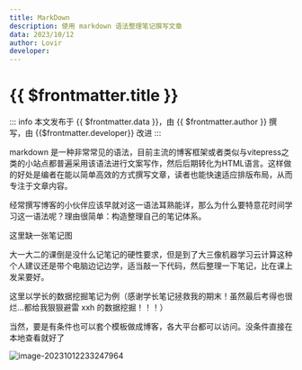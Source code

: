 ```yaml
---
title: MarkDown
description: 使用 markdown 语法整理笔记撰写文章
data: 2023/10/12
author: Lovir
developer: 
---
```


# {{ $frontmatter.title }}

::: info
本文发布于 {{ $frontmatter.data }}，由 {{ $frontmatter.author }} 撰写<span v-if=" $frontmatter.developer != null">，由 {{$frontmatter.developer}} 改进</span>
:::

markdown 是一种非常常见的语法，目前主流的博客框架或者类似与vitepress之类的小站点都普遍采用该语法进行文案写作，然后后期转化为HTML语言。这样做的好处是编者在能以简单高效的方式撰写文章，读者也能快速适应排版布局，从而专注于文章内容。

经常撰写博客的小伙伴应该早就对这一语法耳熟能详，那么为什么要特意花时间学习这一语法呢？理由很简单：构造整理自己的笔记体系。

这里缺一张笔记图

大一大二的课倒是没什么记笔记的硬性要求，但是到了大三像机器学习云计算这种个人建议还是带个电脑边记边学，适当敲一下代码，然后整理一下笔记，比在课上发呆要好。

这里以学长的数据挖掘笔记为例（感谢学长笔记拯救我的期末！虽然最后考得也很烂...都给我狠狠避雷 xxh 的数据挖掘！！！）

当然，要是有条件也可以套个模板做成博客，各大平台都可以访问。没条件直接在本地查看就好了

![image-20231012233247964](https://cdn.lovir.cn//IMAGE/202404061605101.png)
